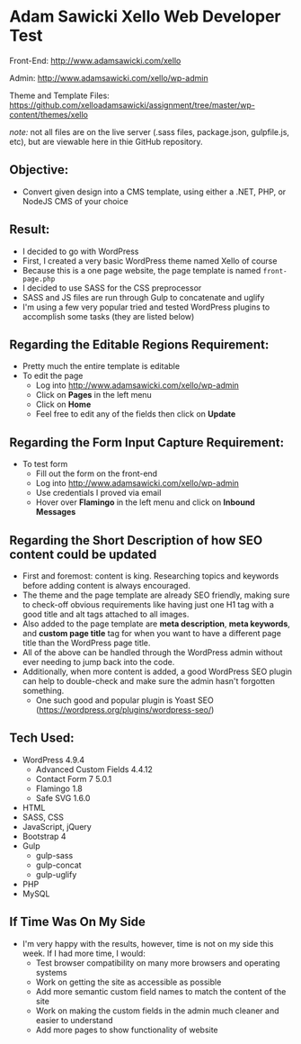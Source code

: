 # Adam Sawicki Xello Web Developer Test

Front-End: http://www.adamsawicki.com/xello

Admin: http://www.adamsawicki.com/xello/wp-admin

Theme and Template Files: https://github.com/xelloadamsawicki/assignment/tree/master/wp-content/themes/xello

*note:* not all files are on the live server (.sass files, package.json, gulpfile.js, etc), but are viewable here in thie GitHub repository.

## Objective:
 - Convert given design into a CMS template, using either a .NET, PHP, or NodeJS CMS of your choice

## Result:
  - I decided to go with WordPress
  - First, I created a very basic WordPress theme named Xello of course
  - Because this is a one page website, the page template is named `front-page.php`
  - I decided to use SASS for the CSS preprocessor
  - SASS and JS files are run through Gulp to concatenate and uglify
  - I'm using a few very popular tried and tested WordPress plugins to accomplish some tasks (they are listed below)

## Regarding the Editable Regions Requirement:
  - Pretty much the entire template is editable
  - To edit the page
    - Log into http://www.adamsawicki.com/xello/wp-admin
    - Click on **Pages** in the left menu
    - Click on **Home**
    - Feel free to edit any of the fields then click on **Update**

## Regarding the Form Input Capture Requirement:
  - To test form
    - Fill out the form on the front-end
    - Log into http://www.adamsawicki.com/xello/wp-admin
    - Use credentials I proved via email
    - Hover over **Flamingo** in the left menu and click on **Inbound Messages**

## Regarding the Short Description of how SEO content could be updated
  - First and foremost: content is king. Researching topics and keywords before adding content is always encouraged.
  - The theme and the page template are already SEO friendly, making sure to check-off obvious requirements like having just one H1 tag with a good title and alt tags attached to all images.
  - Also added to the page template are **meta description**, **meta keywords**, and **custom page title** tag for when you want to have a different page title than the WordPress page title.
  - All of the above can be handled through the WordPress admin without ever needing to jump back into the code.
  - Additionally, when more content is added, a good WordPress SEO plugin can help to double-check and make sure the admin hasn't forgotten something.
    - One such good and popular plugin is Yoast SEO (https://wordpress.org/plugins/wordpress-seo/)

## Tech Used:
- WordPress 4.9.4
  - Advanced Custom Fields 4.4.12
  - Contact Form 7 5.0.1
  - Flamingo 1.8
  - Safe SVG 1.6.0
- HTML
- SASS, CSS
- JavaScript, jQuery
- Bootstrap 4
- Gulp
  - gulp-sass
  - gulp-concat
  - gulp-uglify
- PHP
- MySQL

## If Time Was On My Side
  - I'm very happy with the results, however, time is not on my side this week. If I had more time, I would:
    - Test browser compatibility on many more browsers and operating systems
    - Work on getting the site as accessible as possible
    - Add more semantic custom field names to match the content of the site
    - Work on making the custom fields in the admin much cleaner and easier to understand
    - Add more pages to show functionality of website